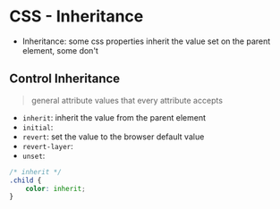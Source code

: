 # CSS - Inheritance

- Inheritance: some css properties inherit the value set on the parent element, some don't

## Control Inheritance

> general attribute values that every attribute accepts

- `inherit`: inherit the value from the parent element
- `initial`: 
- `revert`: set the value to the browser default value
- `revert-layer`: 
- `unset`: 

```css
/* inherit */
.child {
    color: inherit;
}
```
